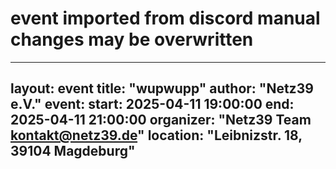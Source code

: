 # event imported from discord manual changes may be overwritten
---
 
layout: event
title: "wupwupp"
author: "Netz39 e.V." 
event:
  start: 2025-04-11 19:00:00 
  end:   2025-04-11 21:00:00 
  organizer: "Netz39 Team <kontakt@netz39.de>" 
  location: "Leibnizstr. 18, 39104 Magdeburg"
---
